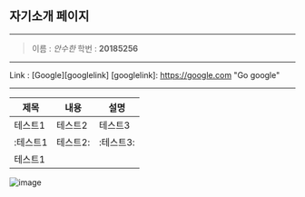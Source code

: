 ## 자기소개 페이지
***
> 이름 : *안수한*
> 학번 : **20185256**
***
Link : [Google][googlelink]
[googlelink]: https://google.com "Go google"
***

|제목|내용|설명|
|-------|---|---|
|테스트1|테스트2|테스트3|
|:테스트1|테스트2:|:테스트3:|
|테스트1|||


![image](https://user-images.githubusercontent.com/82632315/118763477-e7f1b900-b8b2-11eb-84ed-69aecf68345c.png)
